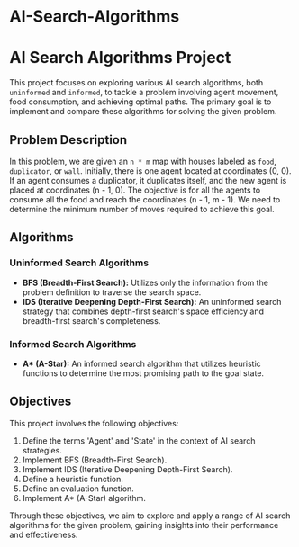 # AI-Search-Algorithms
# AI Search Algorithms Project

This project focuses on exploring various AI search algorithms, both `uninformed` and `informed`, to tackle a problem involving agent movement, food consumption, and achieving optimal paths. The primary goal is to implement and compare these algorithms for solving the given problem.

## Problem Description
In this problem, we are given an `n * m` map with houses labeled as `food`, `duplicator`, or `wall`. Initially, there is one agent located at coordinates (0, 0). If an agent consumes a duplicator, it duplicates itself, and the new agent is placed at coordinates (n - 1, 0). The objective is for all the agents to consume all the food and reach the coordinates (n - 1, m - 1). We need to determine the minimum number of moves required to achieve this goal.

## Algorithms

### Uninformed Search Algorithms
- **BFS (Breadth-First Search):** Utilizes only the information from the problem definition to traverse the search space.
- **IDS (Iterative Deepening Depth-First Search):** An uninformed search strategy that combines depth-first search's space efficiency and breadth-first search's completeness.

### Informed Search Algorithms
- **A\* (A-Star):** An informed search algorithm that utilizes heuristic functions to determine the most promising path to the goal state.

## Objectives

This project involves the following objectives:
1. Define the terms 'Agent' and 'State' in the context of AI search strategies.
2. Implement BFS (Breadth-First Search).
3. Implement IDS (Iterative Deepening Depth-First Search).
4. Define a heuristic function.
5. Define an evaluation function.
6. Implement A\* (A-Star) algorithm.

Through these objectives, we aim to explore and apply a range of AI search algorithms for the given problem, gaining insights into their performance and effectiveness.
